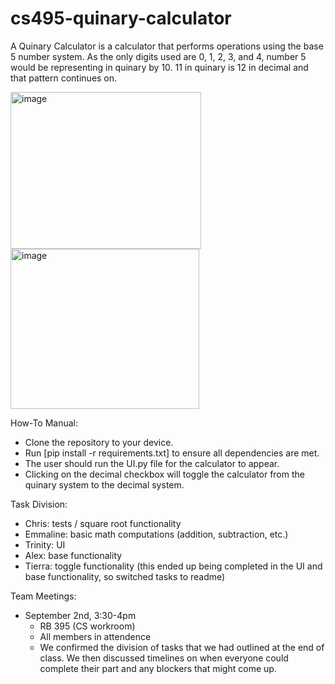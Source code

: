 # cs495-quinary-calculator

A Quinary Calculator is a calculator that performs operations using the base 5 number system. As the only digits used are 0, 1, 2, 3, and 4, number 5 would be representing in quinary by 10. 11 in quinary is 12 in decimal and that pattern continues on.

<img width="305" height="251" alt="image" src="https://github.com/user-attachments/assets/5e6a69a0-8340-4c24-943a-5e9f3b2b8cb9" />
<img width="302" height="256" alt="image" src="https://github.com/user-attachments/assets/8b25fde3-595b-4918-8de8-95c4bfecf4fa" />

How-To Manual:
- Clone the repository to your device.
- Run [pip install -r requirements.txt] to ensure all dependencies are met.
- The user should run the UI.py file for the calculator to appear.
- Clicking on the decimal checkbox will toggle the calculator from the quinary system to the decimal system.

Task Division:
- Chris: tests / square root functionality 
- Emmaline: basic math computations (addition, subtraction, etc.)
- Trinity: UI
- Alex: base functionality
- Tierra: toggle functionality (this ended up being completed in the UI and base functionality, so switched tasks to readme)

Team Meetings:
- September 2nd, 3:30-4pm
  - RB 395 (CS workroom)
  - All members in attendence
  - We confirmed the division of tasks that we had outlined at the end of class. We then discussed timelines on when everyone could complete their part and any blockers that might come up.

